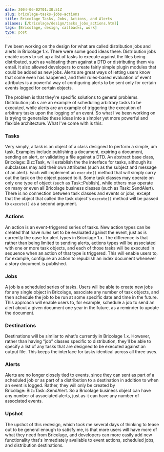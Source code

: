 ```yaml
--- 
date: 2004-06-02T01:30:51Z
slug: bricolage-tasks-jobs-actions
title: Bricolage Tasks, Jobs, Actions, and Alerts
aliases: [/bricolage/design/tasks_jobs_actions.html]
tags: [Bricolage, design, callbacks, work]
type: post
---
```


<p>I've been working on the design for what are called distribution jobs and
alerts in Bricolage 1.x. There were some good ideas there. Distribution jobs
enable users to set up a list of tasks to execute against the files being
distributed, such as validating them against a DTD or distributing them via
email. It also allowed developers to create fairly simple plugin modules that
could be added as new jobs. Alerts are great ways of letting users know that
some even has happened, and their rules-based evaluation of event attributes is
a powerful way of configuring alerts to be sent only for certain events logged
for certain objects.</p>

<p>The problem is that they're specific solutions to general problems.
Distribution job s are an example of scheduling arbitrary tasks to be executed,
while alerts are an example of triggering the execution of arbitrary tasks upon
the logging of an event. So what I've been working on is trying to generalize
these ideas into a simpler yet more powerful and flexible architecture. What
I've come with is this:</p>

<h3>Tasks</h3>

<p>Very simply, a task is an object of a class designed to perform a simple, um
task. Examples include publishing a document, expiring a document, sending an
alert, or validating a file against a DTD. An abstract base class,
Bricolage::Biz::Task, will establish the the interface for tasks, although its
subclasses may add their own attributes (such as the subject and message of an
alert). Each will implement an <code>execute()</code> method that will simply
carry out the task on the object passed to it. Some task classes may operate on
only one type of object (such as Task::Publish), while others may operate on
many or even all Bricolage business classes (such as Task::SendAlert). There is
no connection between task classes and events or jobs, except that the object
that called the task object's <code>execute()</code> method will be passed to
<code>execute()</code> as a second argument.</p>

<h3>Actions</h3>

<p>An action is an event-triggered series of tasks. New action types can be
created that have rules set to be evaluated against the event, just as is
currently the case for alert types in Bricolage 1.x. The difference is that
rather than being limited to sending alerts, actions types will be associated
with one or more task objects, and each of those tasks will be executed in
sequence when an action of that type is triggered. This will enable users to,
for example, configure an action to republish an index document whenever a story
document is published.</p>

<h3>Jobs</h3>

<p>A job is a scheduled series of tasks. Users will be able to create new jobs
for any single object in Bricolage, associate any number of task objects, and
then schedule the job to be run at some specific date and time in the future.
This approach will enable users to, for example, schedule a job to send an alert
about a given document one year in the future, as a reminder to update the
document.</p>

<h3>Destinations</h3>

<p>Destinations will be similar to what's currently in Bricolage 1.x. However,
rather than having <q>job</q> classes specific to distribution, they'll be able
to specify a list of any tasks that are designed to be executed against an output
file. This keeps the interface for tasks identical across all three uses.</p>

<h3>Alerts</h3>

<p>Alerts are no longer closely tied to events, since they can sent as part of a
scheduled job or as part of a distribution to a destination in addition to when
an event is logged. Rather, they will only be created by
Bricolage::Biz::Task::SendAlert. So a Bricolage business object can have any
number of associated alerts, just as it can have any number of associated
events.</p>

<h3>Upshot</h3>

<p>The upshot of this redesign, which took me several days of thinking to tease
out to be general enough to satisfy me, is that more users will have more of
what they need from Bricolage, and developers can more easily add new
functionality that's immediately available to event actions, scheduled jobs, and
distribution destinations.</p>
